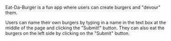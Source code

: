 Eat-Da-Burger is a fun app where users can create burgers and "devour" them.

Users can name their own burgers by typing in a name in the text box at the middle of the page and clicking the "Submit!" button. They can also eat the burgers on the left side by clicking on the "Submit" button.